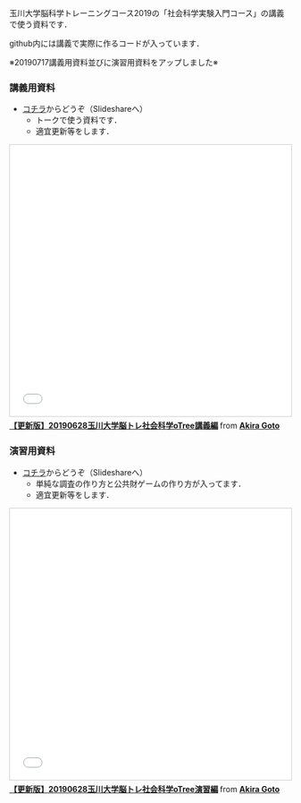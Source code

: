 玉川大学脳科学トレーニングコース2019の「社会科学実験入門コース」の講義で使う資料です．

github内には講義で実際に作るコードが入っています．

※20190717講義用資料並びに演習用資料をアップしました※



### 講義用資料

* [コチラ](https://www.slideshare.net/goaki/20190628otree-155961855)からどうぞ（Slideshareへ）
  * トークで使う資料です．
  * 適宜更新等をします．

<iframe src="//www.slideshare.net/slideshow/embed_code/key/KYYZsylao3nc66" width="595" height="485" frameborder="0" marginwidth="0" marginheight="0" scrolling="no" style="border:1px solid #CCC; border-width:1px; margin-bottom:5px; max-width: 100%;" allowfullscreen> </iframe> <div style="margin-bottom:5px"> <strong> <a href="//www.slideshare.net/goaki/20190628otree-155961855" title="【更新版】20190628玉川大学脳トレ社会科学oTree講義編" target="_blank">【更新版】20190628玉川大学脳トレ社会科学oTree講義編</a> </strong> from <strong><a href="https://www.slideshare.net/goaki" target="_blank">Akira Goto</a></strong> </div>




### 演習用資料

* [コチラ](https://www.slideshare.net/goaki/20190628otree-155962598)からどうぞ（Slideshareへ）
  * 単純な調査の作り方と公共財ゲームの作り方が入ってます．
  * 適宜更新等をします．

<iframe src="//www.slideshare.net/slideshow/embed_code/key/jiWquUk7ul9lCq" width="595" height="485" frameborder="0" marginwidth="0" marginheight="0" scrolling="no" style="border:1px solid #CCC; border-width:1px; margin-bottom:5px; max-width: 100%;" allowfullscreen> </iframe> <div style="margin-bottom:5px"> <strong> <a href="//www.slideshare.net/goaki/20190628otree-155962598" title="【更新版】20190628玉川大学脳トレ社会科学oTree演習編" target="_blank">【更新版】20190628玉川大学脳トレ社会科学oTree演習編</a> </strong> from <strong><a href="https://www.slideshare.net/goaki" target="_blank">Akira Goto</a></strong> </div>